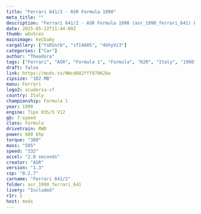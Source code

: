 ```yaml
---
title: "Ferrari 641/2 - ASR Formula 1990"
meta_title: ""
description: "Ferrari 641/2 - ASR Formula 1990 (asr_1990_ferrari_641) by ASR"
date: 2025-05-22T11:44:00Z
thumb: wUuSces
mainimage: keCbaAy
cargallery: ["YsRSnrb", "zfI4605", "4bhyVz3"]
categories: ["Car"]
author: "Theodora"
tags: ["Ferrari", "ASR", "Formula 1", "Formula", "R2R", "Italy", "1990"]
draft: false
link: https://mods.to/NWcd682fff97062ba
zipsize: "102 MB"
manu: Ferrari
logo2: scuderia-sf
country: Italy
championship: Formula 1
year: 1990
engine: Tipo 035/5 V12
gb: 7-speed
class: Formula
drivetrain: RWD
power: 680 bhp 
torque: "380"
mass: "505"
speed: "332"
accel: "2.8 seconds"
creator: "ASR"
version: "1.3"
csp: "0.2.7"
carname: "Ferrari 641/2"
folder: asr_1990_ferrari_641
livery: "Included"
r2r: 1
host: mods
---
```

